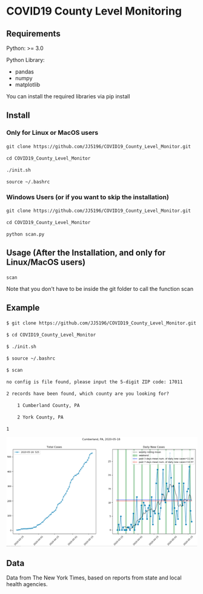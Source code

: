 # COVID19 County Level Monitoring

## Requirements
Python: >= 3.0

Python Library:
- pandas
- numpy
- matplotlib

You can install the required libraries via pip install

## Install 

### Only for Linux or MacOS users

`git clone https://github.com/JJ5196/COVID19_County_Level_Monitor.git`

`cd COVID19_County_Level_Monitor`

`./init.sh`

`source ~/.bashrc`

### Windows Users (or if you want to skip the installation)

`git clone https://github.com/JJ5196/COVID19_County_Level_Monitor.git`

`cd COVID19_County_Level_Monitor`

`python scan.py`

## Usage (After the Installation, and only for Linux/MacOS users)
`scan`

Note that you don't have to be inside the git folder to call the function scan

## Example
`$ git clone https://github.com/JJ5196/COVID19_County_Level_Monitor.git`

`$ cd COVID19_County_Level_Monitor`

`$ ./init.sh`

`$ source ~/.bashrc`

`$ scan`

`no config is file found, please input the 5-digit ZIP code: 17011`

`2 records have been found, which county are you looking for?`

`    1 Cumberland County, PA`

`    2 York County, PA`

`1`

![](https://github.com/JJ5196/COVID19_County_Level_Monitor/blob/master/output_example.png)

## Data
Data from The New York Times, based on reports from state and local health agencies.
